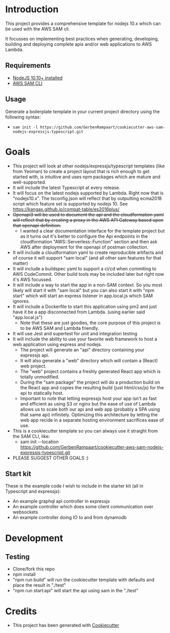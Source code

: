 # Introduction
This project provides a comprehensive template for nodejs 10.x which can be used with the AWS SAM cli.

It focusses on implementing best practices when generating, developing, building and deploying complete apis and/or web applications to AWS Lambda.

## Requirements
* [NodeJS 10.10+ installed](https://nodejs.org/en/download/releases/)
* [AWS SAM CLI](https://github.com/awslabs/aws-sam-cli)

## Usage
Generate a boilerplate template in your current project directory using the following syntax:
* `sam init -l https://github.com/GerbenRampaart/cookiecutter-aws-sam-nodejs-expressjs-typescript.git`

# Goals
* This project will look at other nodejs/expressjs/typescript templates (like from Yeoman) to create a project layout that is rich enough to get started with, is intuitive and uses npm packages which are mature and well-supported.
* It will include the latest Typescript at every release.
* It will focus on the latest nodejs supported by Lambda. Right now that is "nodejs10.x". The tsconfig.json will reflect that by outputting ecma2018 script which feature set is supported by nodejs 10. See https://kangax.github.io/compat-table/es2016plus/
* ~~Openapi3 will be used to document the api and the cloudformation yaml will reflect that by creating a proxy in the AWS API Gateway based upon that openapi definition.~~
    - I wanted a clear documentation interface for the template project but as it turns out it's better to configure the Api endpoints in the cloudformation "AWS::Serverless::Function" section and then ask AWS after deployment for the openapi of postman collection.
* It will include a cloudformation yaml to create reproducible artifacts and of course it will support "sam local" (and all other sam features for that matter)
* It will include a buildspec yaml to support a ci/cd when commiting to AWS CodeCommit. Other build tools may be included later but right now it's AWS focussed.
* It will include a way to start the app in a non-SAM context. So you most likely will start it with "sam local" but you can also start it with "npm start" which will start an express listener in app.local.js which SAM ignores. 
* It will include a Dockerfile to start this application using pm2 and just have it be a app disconnected from Lambda. (using earlier said "app.local.js")
    - Note that these are just goodies, the core purpose of this project is to be AWS SAM and Lambda friendly.
* It will use Jest and supertest for unit and integration testing
* It will include the ability to use your favorite web framework to host a web application using express and nodejs. 
    - The project will generate an "api" directory containing your expressjs api.
    - It will also generate a "web" directory which will contain a (React) web project.
    - The "web" project contains a freshly generated React app which is totally unmodified.
    - During the "sam package" the project will do a production build on the React app and copies the resulting build (just html/css/js) for the api to statically host.
    - Important to note that letting expressjs host your app isn't as fast and efficient as using S3 or nginx but the ease of use of Lambda allows us to scale both our api and web app (probably a SPA using that same api) infinitely. Optimizing this architecture by letting the web app recide in a separate hosting environment sacrifices ease of use. 
* This is a cookiecutter template so you can always use it straight from the SAM CLI, like:
    - sam init --location https://github.com/GerbenRampaart/cookiecutter-aws-sam-nodejs-expressjs-typescript.git
* PLEASE SUGGEST OTHER GOALS :)

## Start kit 
These is the example code I wish to include in the starter kit (all in Typescript and expressjs):
* An example graphql api controller in expressjs
* An example controller which does some client communication over websockets
* An example controller doing IO to and from dynamodb

# Development

## Testing
* Clone/fork this repo
* npm install
* "npm run build" will run the cookiecutter template with defaults and place the result in "./test"
* "npm run start:api" will start the api using sam in the "./test"

# Credits
* This project has been generated with [Cookiecutter](https://github.com/audreyr/cookiecutter)

